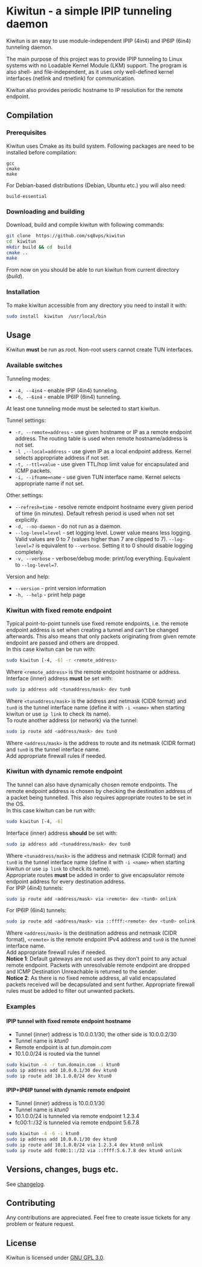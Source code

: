 # Kiwitun - a simple IPIP tunneling daemon

  

Kiwitun is an easy to use module-independent IPIP (4in4) and IP6IP (6in4) tunneling daemon.

The main purpose of this project was to provide IPIP tunneling to Linux systems with no Loadable Kernel Module (LKM) support. The program is also shell- and file-independent, as it uses only well-defined kernel interfaces (netlink and rtnetlink) for communication.

  

Kiwitun also provides periodic hostname to IP resolution for the remote endpoint.

  

## Compilation

### Prerequisites

Kiwitun uses Cmake as its build system. Following packages are need to be installed before compilation:
```
gcc
cmake
make
```

For Debian-based distributions (Debian, Ubuntu etc.) you will also need:
```
build-essential
```
### Downloading and building

Download, build and compile kiwitun with following commands:

```bash
git clone  https://github.com/sq8vps/kiwitun
cd  kiwitun
mkdir build && cd  build
cmake ..
make
```
From now on you should be able to run kiwitun from current directory (*build*).

### Installation

To make kiwitun accessible from any directory you need to install it with:

```bash
sudo install  kiwitun  /usr/local/bin
```

## Usage

Kiwitun **must** be run as root. Non-root users cannot create TUN interfaces.

### Available switches

Tunneling modes:

-  ```-4, --4in4``` - enable IPIP (4in4) tunneling.
-  ```-6, --6in4``` - enable IP6IP (6in4) tunneling.  

At least one tunneling mode must be selected to start kiwitun.

Tunnel settings:
-  ```-r, --remote=address``` - use given hostname or IP as a remote endpoint address. The routing table is used when remote hostname/address is not set.
-  ```-l ,--local=address``` - use given IP as a local endpoint address. Kernel selects appropriate address if not set.
-  ```-t, --ttl=value``` - use given TTL/hop limit value for encapsulated and ICMP packets.
-  ```-i, --ifname=name``` - use given TUN interface name. Kernel selects appropriate name if not set.

Other settings:

-  ```--refresh=time``` - resolve remote endpoint hostname every given period of time (in minutes). Default refresh period is used when not set explicitly.
-  ```-d, --no-daemon``` - do not run as a daemon.
-  ```--log-level=level``` - set logging level. Lower value means less logging. Valid values are 0 to 7 (values higher than 7 are clipped to 7). ```--log-level=7``` is equivalent to ```--verbose```. Setting it to 0 should disable logging completely.
-  ```-v, --verbose``` - verbose/debug mode: print/log everything. Equivalent to ```--log-level=7```.

Version and help:

-  ```--version``` - print version information
-  ```-h, --help``` - print help page  

### Kiwitun with fixed remote endpoint
Typical point-to-point tunnels use fixed remote endpoints,  i.e. the remote endpoint address is set when creating a tunnel and can't be changed afterwards. This also means that only packets originating from given remote endpoint are passed and others are dropped.  
In this case kiwitun can be run with:
```bash
sudo kiwitun [-4, -6] -r <remote_address>
```
Where ```<remote_address>``` is the remote endpoint hostname or address.   
Interface (inner) address **must** be set with:
```bash
sudo ip address add <tunaddress/mask> dev tun0
```
Where ```<tunaddress/mask>``` is the address and netmask (CIDR format) and ```tun0``` is the tunnel interface name (define it with ```-i <name>``` when starting kiwitun or use ```ip link``` to check its name).  
To route another address (or network) via the tunnel:
```bash
sudo ip route add <address/mask> dev tun0
```
Where ```<address/mask>``` is the address to route and its netmask (CIDR format) and ```tun0``` is the tunnel interface name.  
Add appropriate firewall rules if needed.

### Kiwitun with dynamic remote endpoint
The tunnel can also have dynamically chosen remote endpoints. The remote endpoint address is chosen by checking the destination address of a packet being tunnelled. This also requires appropriate routes to be set in the OS.  
In this case kiwitun can be run with:
```bash
sudo kiwitun [-4, -6]
```
Interface (inner) address **should** be set with:
```bash
sudo ip address add <tunaddress/mask> dev tun0
```
Where ```<tunaddress/mask>``` is the address and netmask (CIDR format) and ```tun0``` is the tunnel interface name (define it with ```-i <name>``` when starting kiwitun or use ```ip link``` to check its name).  
Appropriate routes **must** be added in order to give encapsulator remote endpoint address for every destination address.  
For IPIP (4in4) tunnels:
```bash
sudo ip route add <address/mask> via <remote> dev <tun0> onlink
```
For IP6IP (6in4) tunnels:
```bash
sudo ip route add <address/mask> via ::ffff:<remote> dev <tun0> onlink
```
Where ```<address/mask>``` is the destination address and netmask (CIDR format), ```<remote>``` is the remote endpoint IPv4 address and  ```tun0``` is the tunnel interface name.  
Add appropriate firewall rules if needed.  
**Notice 1**: Default gateways are not used as they don't point to any actual remote endpoint. Packets with unresolvable remote endpoint are dropped and ICMP Destination Unreachable is returned to the sender.  
**Notice 2**: As there is no fixed remote address, all valid encapsulated packets received will be decapsulated and sent further. Appropriate firewall rules must be added to filter out unwanted packets.

### Examples
#### IPIP tunnel with fixed remote endpoint hostname
- Tunnel (inner) address is 10.0.0.1/30, the other side is 10.0.0.2/30
- Tunnel name is *ktun0*
- Remote endpoint is at *tun.domain.com*
- 10.1.0.0/24 is routed via the tunnel
```bash
sudo kiwitun -4 -r tun.domain.com -i ktun0
sudo ip address add 10.0.0.1/30 dev ktun0
sudo ip route add 10.1.0.0/24 dev ktun0
```
  
#### IPIP+IP6IP tunnel with dynamic remote endpoint
- Tunnel (inner) address is 10.0.0.1/30
- Tunnel name is *ktun0*
- 10.1.0.0/24 is tunneled via remote endpoint 1.2.3.4
- fc00:1::/32 is tunneled via remote endpoint 5.6.7.8 
```bash
sudo kiwitun -4 -6 -i ktun0
sudo ip address add 10.0.0.1/30 dev ktun0
sudo ip route add 10.1.0.0/24 via 1.2.3.4 dev ktun0 onlink
sudo ip route add fc00:1::/32 via ::ffff:5.6.7.8 dev ktun0 onlink
```
## Versions, changes, bugs etc.
See [changelog](changelog.md).

## Contributing
Any contributions are appreciated. Feel free to create issue tickets for any problem or feature request.

## License
Kiwitun is licensed under [GNU GPL 3.0](LICENSE).
